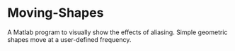 Moving-Shapes
=============

A Matlab program to visually show the effects of aliasing. Simple geometric shapes move at a user-defined frequency.
